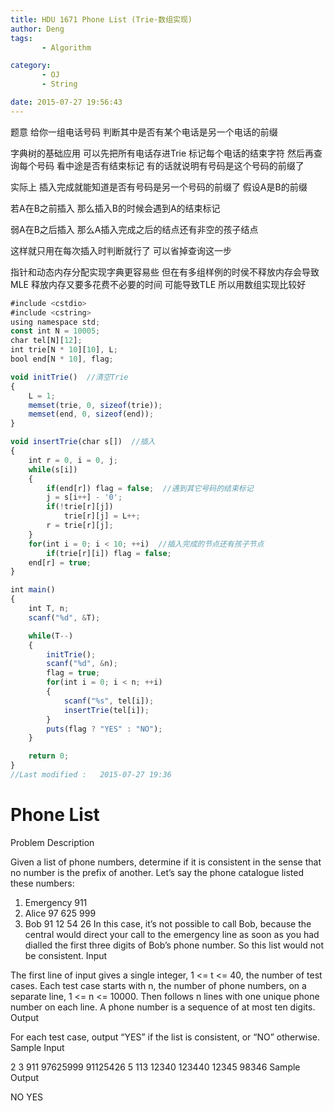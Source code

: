```yaml
---
title: HDU 1671 Phone List (Trie·数组实现)
author: Deng
tags: 
       - Algorithm

category: 
       - OJ
       - String

date: 2015-07-27 19:56:43
---
```

题意 给你一组电话号码 判断其中是否有某个电话是另一个电话的前缀

字典树的基础应用 可以先把所有电话存进Trie 标记每个电话的结束字符 然后再查询每个号码 看中途是否有结束标记 有的话就说明有号码是这个号码的前缀了

实际上 插入完成就能知道是否有号码是另一个号码的前缀了 假设A是B的前缀

若A在B之前插入 那么插入B的时候会遇到A的结束标记

弱A在B之后插入 那么A插入完成之后的结点还有非空的孩子结点

这样就只用在每次插入时判断就行了 可以省掉查询这一步

指针和动态内存分配实现字典更容易些 但在有多组样例的时侯不释放内存会导致MLE 释放内存又要多花费不必要的时间 可能导致TLE 所以用数组实现比较好

```js 
#include <cstdio>
#include <cstring>
using namespace std;
const int N = 10005;
char tel[N][12];
int trie[N * 10][10], L;
bool end[N * 10], flag;

void initTrie()  //清空Trie
{
    L = 1;
    memset(trie, 0, sizeof(trie));
    memset(end, 0, sizeof(end));
}

void insertTrie(char s[])  //插入
{
    int r = 0, i = 0, j;
    while(s[i])
    {
        if(end[r]) flag = false;  //遇到其它号码的结束标记
        j = s[i++] - '0';
        if(!trie[r][j])
            trie[r][j] = L++;
        r = trie[r][j];
    }
    for(int i = 0; i < 10; ++i)  //插入完成的节点还有孩子节点
        if(trie[r][i]) flag = false;
    end[r] = true;
}

int main()
{
    int T, n;
    scanf("%d", &T);

    while(T--)
    {
        initTrie();
        scanf("%d", &n);
        flag = true;
        for(int i = 0; i < n; ++i)
        {
            scanf("%s", tel[i]);
            insertTrie(tel[i]);
        }
        puts(flag ? "YES" : "NO");
    }

    return 0;
}
//Last modified :   2015-07-27 19:36
```

# Phone List

Problem Description

Given a list of phone numbers, determine if it is consistent in the sense that no number is the prefix of another. Let’s say the phone catalogue listed these numbers:
1. Emergency 911
2. Alice 97 625 999
3. Bob 91 12 54 26
In this case, it’s not possible to call Bob, because the central would direct your call to the emergency line as soon as you had dialled the first three digits of Bob’s phone number. So this list would not be consistent.
Input

The first line of input gives a single integer, 1 <= t <= 40, the number of test cases. Each test case starts with n, the number of phone numbers, on a separate line, 1 <= n <= 10000. Then follows n lines with one unique phone number on each line. A phone number is a sequence of at most ten digits.
Output

For each test case, output “YES” if the list is consistent, or “NO” otherwise.
Sample Input

2 3 911 97625999 91125426 5 113 12340 123440 12345 98346
Sample Output

NO YES